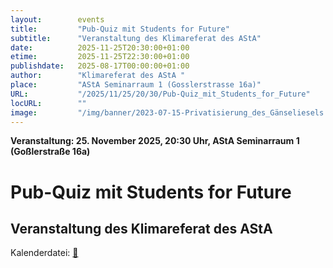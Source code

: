 ```yaml
---
layout:        events
title:         "Pub-Quiz mit Students for Future"
subtitle:      "Veranstaltung des Klimareferat des AStA"
date:          2025-11-25T20:30:00+01:00
etime:         2025-11-25T22:30:00+01:00
publishdate:   2025-08-17T00:00:00+01:00
author:        "Klimareferat des AStA "
place:         "AStA Seminarraum 1 (Gosslerstrasse 16a)"
URL:           "/2025/11/25/20/30/Pub-Quiz_mit_Students_for_Future"
locURL:        ""
image:         "/img/banner/2023-07-15-Privatisierung_des_Gänseliesels.jpg"
---
```


**Veranstaltung: 25. November 2025, 20:30 Uhr, AStA Seminarraum 1 (Goßlerstraße 16a)**

Pub-Quiz mit Students for Future
===========

Veranstaltung des Klimareferat des AStA
-----------


Kalenderdatei: [📆](/ics/2025-11-25_20-30_pub-quiz_mit_students_for_future.ics)




